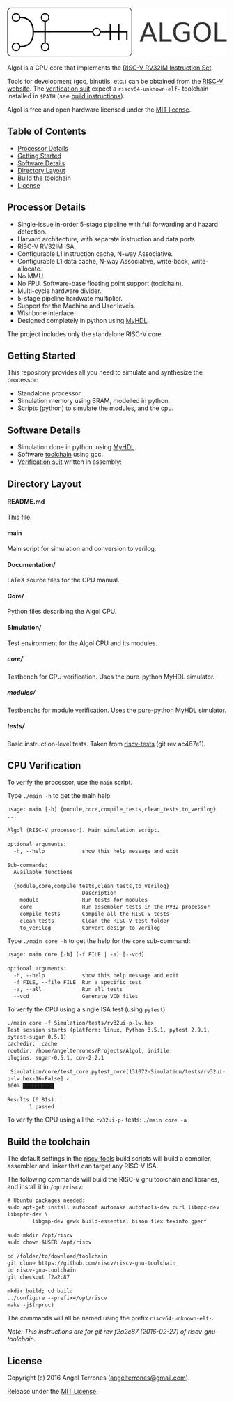 ![logo](Documentation/img/logo.png)

Algol is a CPU core that implements the [RISC-V RV32IM Instruction Set](http://riscv.org/).

Tools for development (gcc, binutils, etc.) can be obtained from the 
[RISC-V website](http://riscv.org/software-tools/). The 
[verification suit](http://riscv.org/software-tools/riscv-tests/) expect a `riscv64-unknown-elf-` 
toolchain installed in `$PATH` (see [build instructions](http://riscv.org/software-tools/#quickstart)).

Algol is free and open hardware licensed under the [MIT license](https://en.wikipedia.org/wiki/MIT_License).

## Table of Contents
- [Processor Details](#processor-details)
- [Getting Started](#getting-started)
- [Software Details](#software-details)
- [Directory Layout](#directory-layout)
- [Build the toolchain](#build-the-toolchain)
- [License](#license)

## Processor Details

- Single-issue in-order 5-stage pipeline with full forwarding and hazard detection.
- Harvard architecture, with separate instruction and data ports.
- RISC-V RV32IM ISA.
- Configurable L1 instruction cache, N-way Associative.
- Configurable L1 data cache, N-way Associative, write-back, write-allocate.
- No MMU.
- No FPU. Software-base floating point support (toolchain).
- Multi-cycle hardware divider.
- 5-stage pipeline hardwate multiplier.
- Support for the Machine and User levels. 
- Wishbone interface.
- Designed completely in python using [MyHDL](http://myhdl.org/).

The project includes only the standalone RISC-V core.

## Getting Started

This repository provides all you need to simulate and synthesize the processor:

- Standalone processor.
- Simulation memory using BRAM, modelled in python.
- Scripts (python) to simulate the modules, and the cpu.

## Software Details

- Simulation done in python, using [MyHDL](http://myhdl.org/).
- Software [toolchain](http://riscv.org/software-tools/) using gcc.
- [Verification suit](http://riscv.org/software-tools/riscv-tests/) written in assembly:

## Directory Layout

#### README.md

This file.

#### main

Main script for simulation and conversion to verilog.

#### Documentation/

LaTeX source files for the CPU manual.

#### Core/

Python files describing the Algol CPU.

#### Simulation/

Test environment for the Algol CPU and its modules.

##### core/

Testbench for CPU verification. Uses the pure-python MyHDL simulator.

##### modules/

Testbenchs for module verification. Uses the pure-python MyHDL simulator.

##### tests/

Basic instruction-level tests. Taken from [riscv-tests](http://riscv.org/software-tools/riscv-tests/) 
(git rev ac467e1).


## CPU Verification

To verify the processor, use the `main` script.

Type `./main -h` to get the main help:

```
usage: main [-h] {module,core,compile_tests,clean_tests,to_verilog} ...

Algol (RISC-V processor). Main simulation script.

optional arguments:
  -h, --help            show this help message and exit

Sub-commands:
  Available functions

  {module,core,compile_tests,clean_tests,to_verilog}
                        Description
    module              Run tests for modules
    core                Run assembler tests in the RV32 processor
    compile_tests       Compile all the RISC-V tests
    clean_tests         Clean the RISC-V test folder
    to_verilog          Convert design to Verilog
```

Type `./main core -h` to get the help for the `core` sub-command:

```
usage: main core [-h] (-f FILE | -a) [--vcd]

optional arguments:
  -h, --help            show this help message and exit
  -f FILE, --file FILE  Run a specific test
  -a, --all             Run all tests
  --vcd                 Generate VCD files
```


To verify the CPU using a single ISA test (using `pytest`):

```
./main core -f Simulation/tests/rv32ui-p-lw.hex
Test session starts (platform: linux, Python 3.5.1, pytest 2.9.1, pytest-sugar 0.5.1)
cachedir: .cache
rootdir: /home/angelterrones/Projects/Algol, inifile:
plugins: sugar-0.5.1, cov-2.2.1

 Simulation/core/test_core.pytest_core[131072-Simulation/tests/rv32ui-p-lw.hex-16-False] ✓                                                                 100% ██████████

Results (6.81s):
       1 passed
```

To verify the CPU using all the `rv32ui-p-` tests: `./main core -a`

## Build the toolchain

The default settings in the [riscv-tools](https://github.com/riscv/riscv-tools) build
scripts will build a compiler, assembler and linker that can target any RISC-V ISA.

The following commands will build the RISC-V gnu toolchain and libraries, and install it in `/opt/riscv`:

    # Ubuntu packages needed:
    sudo apt-get install autoconf automake autotools-dev curl libmpc-dev libmpfr-dev \
            libgmp-dev gawk build-essential bison flex texinfo gperf

    sudo mkdir /opt/riscv
    sudo chown $USER /opt/riscv

    cd /folder/to/download/toolchain
    git clone https://github.com/riscv/riscv-gnu-toolchain
    cd riscv-gnu-toolchain
    git checkout f2a2c87

    mkdir build; cd build
    ../configure --prefix=/opt/riscv
    make -j$(nproc)

The commands will all be named using the prefix `riscv64-unknown-elf-`.

*Note: This instructions are for git rev f2a2c87 (2016-02-27) of riscv-gnu-toolchain.*

## License

Copyright (c) 2016 Angel Terrones (<angelterrones@gmail.com>).

Release under the [MIT License](MITlicense.md).

[1]: http://iverilog.icarus.com
